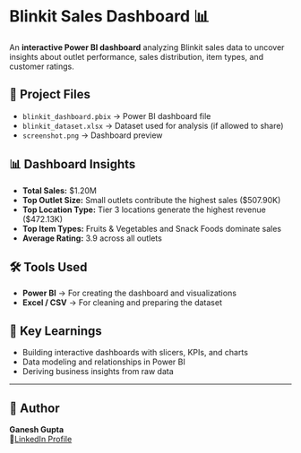 # Blinkit Sales Dashboard 📊

An **interactive Power BI dashboard** analyzing Blinkit sales data to uncover insights about outlet performance, sales distribution, item types, and customer ratings.

## 📂 Project Files
- `blinkit_dashboard.pbix` → Power BI dashboard file
- `blinkit_dataset.xlsx` → Dataset used for analysis (if allowed to share)
- `screenshot.png` → Dashboard preview

## 📊 Dashboard Insights
- **Total Sales:** $1.20M
- **Top Outlet Size:** Small outlets contribute the highest sales ($507.90K)
- **Top Location Type:** Tier 3 locations generate the highest revenue ($472.13K)
- **Top Item Types:** Fruits & Vegetables and Snack Foods dominate sales
- **Average Rating:** 3.9 across all outlets

## 🛠 Tools Used
- **Power BI** → For creating the dashboard and visualizations  
- **Excel / CSV** → For cleaning and preparing the dataset  

## 🎯 Key Learnings
- Building interactive dashboards with slicers, KPIs, and charts
- Data modeling and relationships in Power BI
- Deriving business insights from raw data

---

## 👤 Author
**Ganesh Gupta**  
🔗[LinkedIn Profile](https://www.linkedin.com/in/ganeshgupta2005/)
